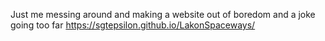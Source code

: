 Just me messing around and making a website out of boredom and a joke going too far
https://sgtepsilon.github.io/LakonSpaceways/
